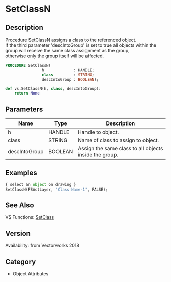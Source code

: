 # SetClassN

## Description
Procedure SetClassN assigns a class to the referenced object.  <BR>
If the third parameter 'descIntoGroup' is set to true all objects within the group will receive the same class assignment as the group, <BR>
otherwise only the group itself will be affected.

```pascal
PROCEDURE SetClassN(
				h             : HANDLE;
				class         : STRING;
				descIntoGroup : BOOLEAN);
```

```python
def vs.SetClassN(h, class, descIntoGroup):
    return None
```

## Parameters
|Name|Type|Description|
|---|---|---|
|h|HANDLE|Handle to object.|
|class|STRING|Name of class to assign to object.|
|descIntoGroup|BOOLEAN|Assign the same class to all objects inside the group.|

## Examples
```python
{ select an object on drawing }
SetClassN(FSActLayer, 'Class Name-1', FALSE);
```

## See Also
VS Functions:
[SetClass](SetClass.md)

## Version
Availability: from Vectorworks 2018

## Category
* Object Attributes

